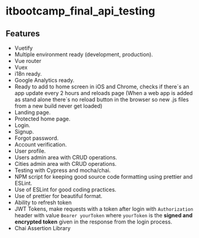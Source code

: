 # itbootcamp_final_api_testing

## Features
*   Vuetify
*   Multiple environment ready (development, production).
*   Vue router
*   Vuex
*   i18n ready.
*   Google Analytics ready.
*   Ready to add to home screen in iOS and Chrome, checks if there´s an app update every 2 hours and reloads page (When a web app is added as stand alone there´s no reload button in the browser so new .js files from a new build never get loaded)
*   Landing page.
*   Protected home page.
*   Login.
*   Signup.
*   Forgot password.
*   Account verification.
*   User profile.
*   Users admin area with CRUD operations.
*   Cities admin area with CRUD operations.
*   Testing with Cypress and mocha/chai.
*   NPM script for keeping good source code formatting using prettier and ESLint.
*   Use of ESLint for good coding practices.
*   Use of prettier for beautiful format.
*   Ability to refresh token
*   JWT Tokens, make requests with a token after login with `Authorization` header with value `Bearer yourToken` where `yourToken` is the **signed and encrypted token** given in the response from the login process.
*   Chai Assertion Library
